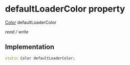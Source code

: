


# defaultLoaderColor property






[Color](https://api.flutter.dev/flutter/dart-ui/Color-class.html) defaultLoaderColor
  
_read / write_






## Implementation

```dart
static Color defaultLoaderColor;


```







